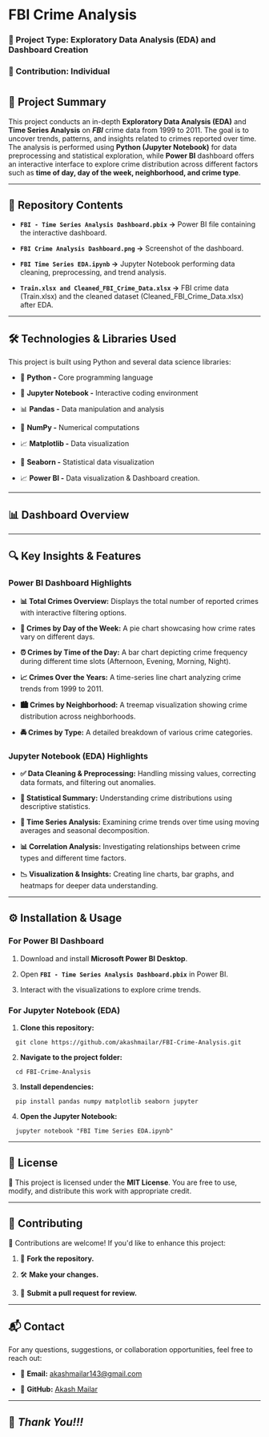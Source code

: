 # FBI Crime Analysis

### 📌 Project Type: Exploratory Data Analysis (EDA) and Dashboard Creation

### 👤 Contribution: Individual

#
## 📖 Project Summary

This project conducts an in-depth **Exploratory Data Analysis (EDA)** and **Time Series Analysis** on ***FBI*** crime data from 1999 to 2011. The goal is to uncover trends, patterns, and insights related to crimes reported over time. The analysis is performed using **Python (Jupyter Notebook)** for data preprocessing and statistical exploration, while **Power BI** dashboard offers an interactive interface to explore crime distribution across different factors such as **time of day, day of the week, neighborhood, and crime type**.

---

## 📂 Repository Contents

- **`FBI - Time Series Analysis Dashboard.pbix` →** Power BI file containing the interactive dashboard.

- **`FBI Crime Analysis Dashboard.png` →** Screenshot of the dashboard.

- **`FBI Time Series EDA.ipynb` →** Jupyter Notebook performing data cleaning, preprocessing, and trend analysis.

- **`Train.xlsx and Cleaned_FBI_Crime_Data.xlsx` →** FBI crime data (Train.xlsx) and the cleaned dataset (Cleaned_FBI_Crime_Data.xlsx) after EDA.

---

## 🛠 Technologies & Libraries Used

This project is built using Python and several data science libraries:

- 🐍 **Python -** Core programming language

- 📓 **Jupyter Notebook -** Interactive coding environment

- 📊 **Pandas -** Data manipulation and analysis

- 🔢 **NumPy -** Numerical computations

- 📈 **Matplotlib -** Data visualization

- 🎨 **Seaborn -** Statistical data visualization

- 📈 **Power BI -** Data visualization & Dashboard creation.

---

## 📊 Dashboard Overview


---

## 🔍 Key Insights & Features

### Power BI Dashboard Highlights

- **📊 Total Crimes Overview:** Displays the total number of reported crimes with interactive filtering options.

- **📅 Crimes by Day of the Week:** A pie chart showcasing how crime rates vary on different days.

- **⏰ Crimes by Time of the Day:** A bar chart depicting crime frequency during different time slots (Afternoon, Evening, Morning, Night).

- **📈 Crimes Over the Years:** A time-series line chart analyzing crime trends from 1999 to 2011.

- **🏙️ Crimes by Neighborhood:** A treemap visualization showing crime distribution across neighborhoods.

- **🚔 Crimes by Type:** A detailed breakdown of various crime categories.


### Jupyter Notebook (EDA) Highlights

- **✅ Data Cleaning & Preprocessing:** Handling missing values, correcting data formats, and filtering out anomalies.

- **🔢 Statistical Summary:** Understanding crime distributions using descriptive statistics.

- **🔄 Time Series Analysis:** Examining crime trends over time using moving averages and seasonal decomposition.

- **📊 Correlation Analysis:** Investigating relationships between crime types and different time factors.

- **📉 Visualization & Insights:** Creating line charts, bar graphs, and heatmaps for deeper data understanding.

---

## ⚙️ Installation & Usage

### For Power BI Dashboard

1. Download and install **Microsoft Power BI Desktop**.

2. Open **`FBI - Time Series Analysis Dashboard.pbix`** in Power BI.

3. Interact with the visualizations to explore crime trends.


### For Jupyter Notebook (EDA)

1. **Clone this repository:**
```
  git clone https://github.com/akashmailar/FBI-Crime-Analysis.git
```

2. **Navigate to the project folder:**
```
  cd FBI-Crime-Analysis
```

3. **Install dependencies:**
```
  pip install pandas numpy matplotlib seaborn jupyter
```

4. **Open the Jupyter Notebook:**
```
  jupyter notebook "FBI Time Series EDA.ipynb"
```

---

## 📜 License

📄 This project is licensed under the **MIT License**. You are free to use, modify, and distribute this work with appropriate credit.

---

## 🤝 Contributing

🎯 Contributions are welcome! If you'd like to enhance this project:

1. 🍴 **Fork the repository.**

2. 🛠 **Make your changes.**

3. 📩 **Submit a pull request for review.**

---

## 📬 Contact

For any questions, suggestions, or collaboration opportunities, feel free to reach out:

- 📧 **Email:** akashmailar143@gmail.com

- 🔗 **GitHub:** [Akash Mailar](https://github.com/akashmailar)

---

## 🙏 *Thank You!!!*
